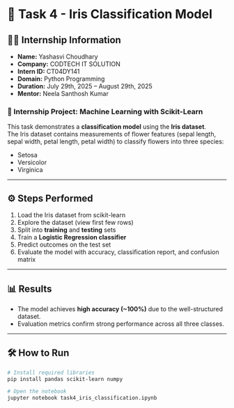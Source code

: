 # 🌸 Task 4 - Iris Classification Model

## 👨‍💻 Internship Information
- **Name:** Yashasvi Choudhary  
- **Company:** CODTECH IT SOLUTION  
- **Intern ID:** CT04DY141  
- **Domain:** Python Programming  
- **Duration:** July 29th, 2025 – August 29th, 2025  
- **Mentor:** Neela Santhosh Kumar  



### 📌 Internship Project: Machine Learning with Scikit-Learn  

This task demonstrates a **classification model** using the **Iris dataset**.  
The Iris dataset contains measurements of flower features (sepal length, sepal width, petal length, petal width) to classify flowers into three species:  
- Setosa  
- Versicolor  
- Virginica  

---

## ⚙️ Steps Performed
1. Load the Iris dataset from scikit-learn  
2. Explore the dataset (view first few rows)  
3. Split into **training** and **testing** sets  
4. Train a **Logistic Regression classifier**  
5. Predict outcomes on the test set  
6. Evaluate the model with accuracy, classification report, and confusion matrix  

---

## 📊 Results
- The model achieves **high accuracy (~100%)** due to the well-structured dataset.  
- Evaluation metrics confirm strong performance across all three classes.  

---

## 🛠️ How to Run
```bash
# Install required libraries
pip install pandas scikit-learn numpy

# Open the notebook
jupyter notebook task4_iris_classification.ipynb
